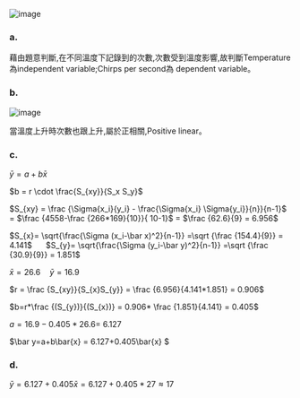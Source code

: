 ![image](https://github.com/user-attachments/assets/b8f95222-d3f7-4274-94b7-5126d23b625f)
### a.
藉由題意判斷,在不同溫度下記錄到的次數,次數受到溫度影響,故判斷Temperature為independent variable;Chirps per second為 dependent variable。 

### b.
![image](https://github.com/user-attachments/assets/87a91898-6be0-4e99-bc80-217f3a7b9ee6)  

當溫度上升時次數也跟上升,屬於正相關,Positive linear。


### c.  

$\bar y=a+b\bar{x}$  

$b = r \cdot \frac{S_{xy}}{S_x S_y}$  

$S_{xy} = \frac {\Sigma{x_i}{y_i} - \frac{\Sigma{x_i} \Sigma{y_i}}{n}}{n-1}$ = $\frac {4558-\frac {266*169}{10}}{ 10-1}$ = $\frac {62.6}{9} = 6.956$  

$S_{x}= \sqrt{\frac{\Sigma (x_i-\bar x)^2}{n-1}} =\sqrt {\frac {154.4}{9}} = 4.141$ $\quad$ $S_{y}= \sqrt{\frac{\Sigma (y_i-\bar y)^2}{n-1}} =\sqrt {\frac {30.9}{9}} = 1.851$  

$\bar x =26.6  \quad \bar y =16.9$
  
$r = \frac {S_{xy}}{S_{x}S_{y}}  = \frac {6.956}{4.141*1.851} = 0.906$

$b=r*\frac {(S_{y})}{(S_{x})} = 0.906* \frac {1.851}{4.141} = 0.405$  

$a = 16.9-0.405*26.6$= 6.127 

$\bar y=a+b\bar{x} = 6.127+0.405\bar{x} $  
  

### d.
  
$\bar y= 6.127+0.405\bar{x} = 6.127+0.405*27 \approx{17}$
